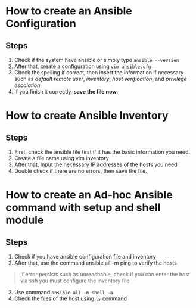 # How to create an Ansible Configuration
## Steps
1. Check if the system have ansible or simply type `ansible --version`
2. After that, create a configuration using `vim ansible.cfg`
3. Check the spelling if correct, then insert the information if necessary such as *default remote user*, *inventory*, *host verification*, and *privilege escalation*
4. If you finish it correctly, **save the file now**.

# How to create Ansible Inventory
## Steps
1. First, check the ansible file first if it has the basic information you need.
2. Create a file name using vim inventory
3. After that, Input the necessary IP addresses of the hosts you need
4. Double check if there are no errors, then save the file.

# How to create an Ad-hoc Ansible command with setup and shell module
## Steps
1. Check if you have ansible configuration file and inventory
2. After that, use the command ansible all -m ping to verify the hosts
> If error persists such as unreachable, check if you can enter the host via ssh you must configure the inventory file
3. Use command `ansible all -m shell -a`
4. Check the files of the host using `ls` command

